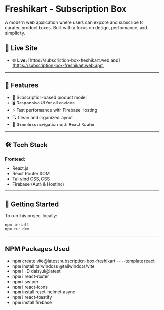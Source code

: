 # Freshikart - Subscription Box

A modern web application where users can explore and subscribe to curated product boxes. Built with a focus on design, performance, and simplicity.

## 🔗 Live Site

- 🌐 **Live:** [https://subscription-box-freshikart.web.app](https://subscription-box-freshikart.web.app)

---

## 🚀 Features

- 💼 Subscription-based product model
- 🖥️ Responsive UI for all devices
- ⚡ Fast performance with Firebase Hosting
- 🔍 Clean and organized layout
- 🔄 Seamless navigation with React Router

---

## 🛠️ Tech Stack

**Frontend:**

- React.js
- React Router DOM
- Tailwind CSS, CSS
- Firebase (Auth & Hosting)

---

## 📁 Getting Started

To run this project locally:

```bash
npm install
npm run dev
```

---

## NPM Packages Used

- npm create vite@latest subscription-box-freshikart -- --template react
- npm install tailwindcss @tailwindcss/vite
- npm i -D daisyui@latest
- npm i react-router
- npm i swiper
- npm i react-icons
- npm install react-helmet-async
- npm i react-toastify
- npm install firebase

